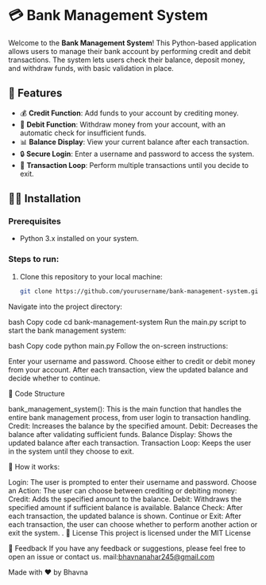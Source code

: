 # 💳 Bank Management System

Welcome to the **Bank Management System**! This Python-based application allows users to manage their bank account by performing credit and debit transactions. The system lets users check their balance, deposit money, and withdraw funds, with basic validation in place.

## 🚀 Features

- 💰 **Credit Function**: Add funds to your account by crediting money.
- 🏦 **Debit Function**: Withdraw money from your account, with an automatic check for insufficient funds.
- 📊 **Balance Display**: View your current balance after each transaction.
- 🔒 **Secure Login**: Enter a username and password to access the system.
- 🔄 **Transaction Loop**: Perform multiple transactions until you decide to exit.

## 🧑‍💻 Installation

### Prerequisites

- Python 3.x installed on your system.

### Steps to run:

1. Clone this repository to your local machine:

   ```bash
   git clone https://github.com/yourusername/bank-management-system.git
Navigate into the project directory:

bash
Copy code
cd bank-management-system
Run the main.py script to start the bank management system:

bash
Copy code
python main.py
Follow the on-screen instructions:

Enter your username and password.
Choose either to credit or debit money from your account.
After each transaction, view the updated balance and decide whether to continue.

🧩 Code Structure

bank_management_system(): This is the main function that handles the entire bank management process, from user login to transaction handling.
Credit: Increases the balance by the specified amount.
Debit: Decreases the balance after validating sufficient funds.
Balance Display: Shows the updated balance after each transaction.
Transaction Loop: Keeps the user in the system until they choose to exit.

🚀 How it works:

Login: The user is prompted to enter their username and password.
Choose an Action: The user can choose between crediting or debiting money:
Credit: Adds the specified amount to the balance.
Debit: Withdraws the specified amount if sufficient balance is available.
Balance Check: After each transaction, the updated balance is shown.
Continue or Exit: After each transaction, the user can choose whether to perform another action or exit the system.
.
📜 License
This project is licensed under the MIT License

📣 Feedback
If you have any feedback or suggestions, please feel free to open an issue or contact us.
mail:bhavnanahar245@gmail.com


Made with ❤️ by Bhavna
